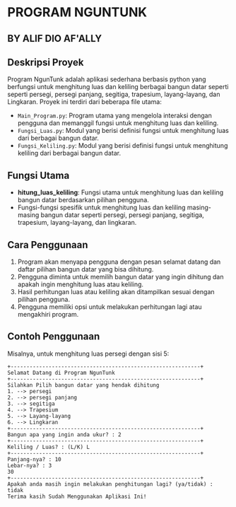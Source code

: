 # PROGRAM NGUNTUNK
## BY ALIF DIO AF'ALLY

## Deskripsi Proyek
Program NgunTunk adalah aplikasi sederhana berbasis python yang berfungsi untuk menghitung luas dan keliling berbagai bangun datar seperti seperti persegi, persegi panjang, segitiga, trapesium, layang-layang, dan Lingkaran. Proyek ini terdiri dari beberapa file utama:
- `Main_Program.py`: Program utama yang mengelola interaksi dengan pengguna dan memanggil fungsi untuk menghitung luas dan keliling.
- `Fungsi_Luas.py`: Modul yang berisi definisi fungsi untuk menghitung luas dari berbagai bangun datar.
- `Fungsi_Keliling.py`: Modul yang berisi definisi fungsi untuk menghitung keliling dari berbagai bangun datar.

## Fungsi Utama
- **hitung_luas_keliling**: Fungsi utama untuk menghitung luas dan keliling bangun datar berdasarkan pilihan pengguna.
- Fungsi-fungsi spesifik untuk menghitung luas dan keliling masing-masing bangun datar seperti persegi, persegi panjang, segitiga, trapesium, layang-layang, dan lingkaran.

## Cara Penggunaan
1. Program akan menyapa pengguna dengan pesan selamat datang dan daftar pilihan bangun datar yang bisa dihitung.
2. Pengguna diminta untuk memilih bangun datar yang ingin dihitung dan apakah ingin menghitung luas atau keliling.
3. Hasil perhitungan luas atau keliling akan ditampilkan sesuai dengan pilihan pengguna.
4. Pengguna memiliki opsi untuk melakukan perhitungan lagi atau mengakhiri program.

## Contoh Penggunaan
Misalnya, untuk menghitung luas persegi dengan sisi 5:
```plaintext
+------------------------------------------------------------+
Selamat Datang di Program NgunTunk
+------------------------------------------------------------+
Silahkan Pilih bangun datar yang hendak dihitung
1. --> persegi
2. --> persegi panjang
3. --> segitiga
4. --> Trapesium
5. --> Layang-layang
6. --> Lingkaran
+------------------------------------------------------------+ 
Bangun apa yang ingin anda ukur? : 2
+------------------------------------------------------------+
Keliling / Luas? : (L/K) L
+------------------------------------------------------------+
Panjang-nya? : 10
Lebar-nya? : 3
30
+------------------------------------------------------------+
Apakah anda masih ingin melakukan penghitungan lagi? (ya/tidak) : tidak 
Terima kasih Sudah Menggunakan Aplikasi Ini!
